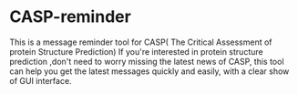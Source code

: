 # CASP-reminder
This is a message reminder tool for CASP( The Critical Assessment of protein Structure Prediction)
If you're interested in protein structure prediction ,don't need to worry missing the latest news of CASP, 
this tool can help you get the latest messages quickly and easily, with a clear show of GUI interface.
